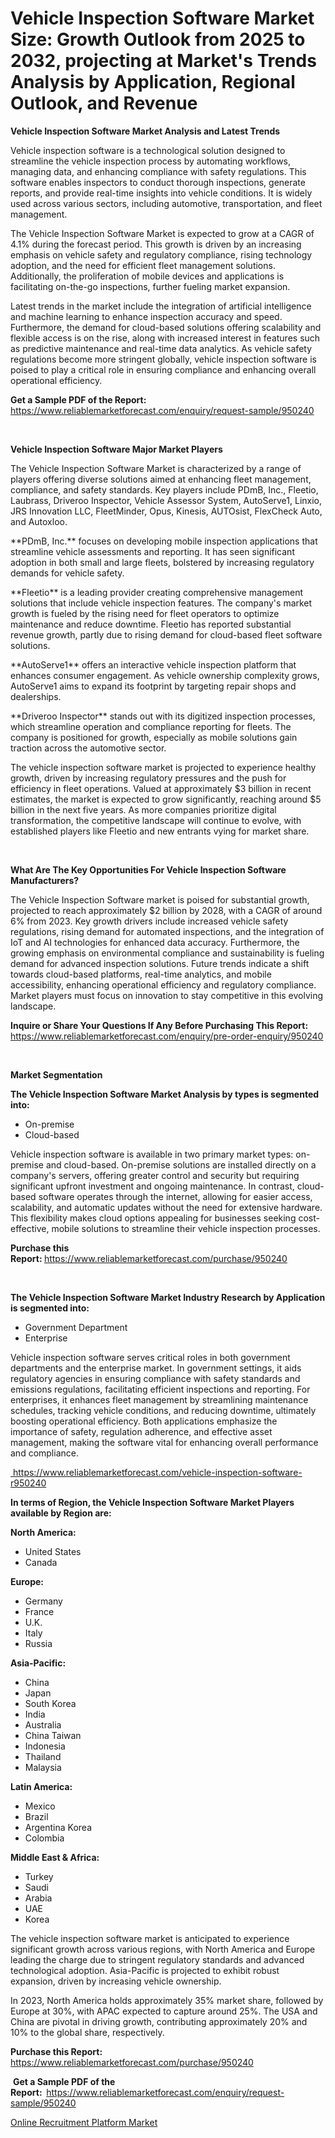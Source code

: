 <p><h1>Vehicle Inspection Software Market Size: Growth Outlook from 2025 to 2032, projecting at Market's Trends Analysis by Application, Regional Outlook, and Revenue</h1></p><p><strong>Vehicle Inspection Software Market Analysis and Latest Trends</strong></p>
<p><p>Vehicle inspection software is a technological solution designed to streamline the vehicle inspection process by automating workflows, managing data, and enhancing compliance with safety regulations. This software enables inspectors to conduct thorough inspections, generate reports, and provide real-time insights into vehicle conditions. It is widely used across various sectors, including automotive, transportation, and fleet management.</p><p>The Vehicle Inspection Software Market is expected to grow at a CAGR of 4.1% during the forecast period. This growth is driven by an increasing emphasis on vehicle safety and regulatory compliance, rising technology adoption, and the need for efficient fleet management solutions. Additionally, the proliferation of mobile devices and applications is facilitating on-the-go inspections, further fueling market expansion.</p><p>Latest trends in the market include the integration of artificial intelligence and machine learning to enhance inspection accuracy and speed. Furthermore, the demand for cloud-based solutions offering scalability and flexible access is on the rise, along with increased interest in features such as predictive maintenance and real-time data analytics. As vehicle safety regulations become more stringent globally, vehicle inspection software is poised to play a critical role in ensuring compliance and enhancing overall operational efficiency.</p></p>
<p><strong>Get a Sample PDF of the Report:&nbsp;</strong> <a href="https://www.reliablemarketforecast.com/enquiry/request-sample/950240?utm_campaign=2235&utm_medium=2&utm_source=Github&utm_content=ia&utm_term=07032025&utm_id=vehicle-inspection-software">https://www.reliablemarketforecast.com/enquiry/request-sample/950240</a></p>
<p>&nbsp;</p>
<p><strong>Vehicle Inspection Software Major Market Players</strong></p>
<p><p>The Vehicle Inspection Software Market is characterized by a range of players offering diverse solutions aimed at enhancing fleet management, compliance, and safety standards. Key players include PDmB, Inc., Fleetio, Laubrass, Driveroo Inspector, Vehicle Assessor System, AutoServe1, Linxio, JRS Innovation LLC, FleetMinder, Opus, Kinesis, AUTOsist, FlexCheck Auto, and Autoxloo.</p><p>**PDmB, Inc.** focuses on developing mobile inspection applications that streamline vehicle assessments and reporting. It has seen significant adoption in both small and large fleets, bolstered by increasing regulatory demands for vehicle safety.</p><p>**Fleetio** is a leading provider creating comprehensive management solutions that include vehicle inspection features. The company's market growth is fueled by the rising need for fleet operators to optimize maintenance and reduce downtime. Fleetio has reported substantial revenue growth, partly due to rising demand for cloud-based fleet software solutions.</p><p>**AutoServe1** offers an interactive vehicle inspection platform that enhances consumer engagement. As vehicle ownership complexity grows, AutoServe1 aims to expand its footprint by targeting repair shops and dealerships.</p><p>**Driveroo Inspector** stands out with its digitized inspection processes, which streamline operation and compliance reporting for fleets. The company is positioned for growth, especially as mobile solutions gain traction across the automotive sector.</p><p>The vehicle inspection software market is projected to experience healthy growth, driven by increasing regulatory pressures and the push for efficiency in fleet operations. Valued at approximately $3 billion in recent estimates, the market is expected to grow significantly, reaching around $5 billion in the next five years. As more companies prioritize digital transformation, the competitive landscape will continue to evolve, with established players like Fleetio and new entrants vying for market share.</p></p>
<p>&nbsp;</p>
<p><strong>What Are The Key Opportunities For Vehicle Inspection Software Manufacturers?</strong></p>
<p><p>The Vehicle Inspection Software market is poised for substantial growth, projected to reach approximately $2 billion by 2028, with a CAGR of around 6% from 2023. Key growth drivers include increased vehicle safety regulations, rising demand for automated inspections, and the integration of IoT and AI technologies for enhanced data accuracy. Furthermore, the growing emphasis on environmental compliance and sustainability is fueling demand for advanced inspection solutions. Future trends indicate a shift towards cloud-based platforms, real-time analytics, and mobile accessibility, enhancing operational efficiency and regulatory compliance. Market players must focus on innovation to stay competitive in this evolving landscape.</p></p>
<p><strong>Inquire or Share Your Questions If Any Before Purchasing This Report:</strong> <a href="https://www.reliablemarketforecast.com/enquiry/pre-order-enquiry/950240?utm_campaign=2235&utm_medium=2&utm_source=Github&utm_content=ia&utm_term=07032025&utm_id=vehicle-inspection-software">https://www.reliablemarketforecast.com/enquiry/pre-order-enquiry/950240</a></p>
<p>&nbsp;</p>
<p><strong>Market Segmentation</strong></p>
<p><strong>The Vehicle Inspection Software Market Analysis by types is segmented into:</strong></p>
<p><ul><li>On-premise</li><li>Cloud-based</li></ul></p>
<p><p>Vehicle inspection software is available in two primary market types: on-premise and cloud-based. On-premise solutions are installed directly on a company's servers, offering greater control and security but requiring significant upfront investment and ongoing maintenance. In contrast, cloud-based software operates through the internet, allowing for easier access, scalability, and automatic updates without the need for extensive hardware. This flexibility makes cloud options appealing for businesses seeking cost-effective, mobile solutions to streamline their vehicle inspection processes.</p></p>
<p><strong>Purchase this Report:&nbsp;</strong><a href="https://www.reliablemarketforecast.com/purchase/950240?utm_campaign=2235&utm_medium=2&utm_source=Github&utm_content=ia&utm_term=07032025&utm_id=vehicle-inspection-software">https://www.reliablemarketforecast.com/purchase/950240</a></p>
<p>&nbsp;</p>
<p><strong>The Vehicle Inspection Software Market Industry Research by Application is segmented into:</strong></p>
<p><ul><li>Government Department</li><li>Enterprise</li></ul></p>
<p><p>Vehicle inspection software serves critical roles in both government departments and the enterprise market. In government settings, it aids regulatory agencies in ensuring compliance with safety standards and emissions regulations, facilitating efficient inspections and reporting. For enterprises, it enhances fleet management by streamlining maintenance schedules, tracking vehicle conditions, and reducing downtime, ultimately boosting operational efficiency. Both applications emphasize the importance of safety, regulation adherence, and effective asset management, making the software vital for enhancing overall performance and compliance.</p></p>
<p><a href="https://www.reliablemarketforecast.com/vehicle-inspection-software-r950240?utm_campaign=2235&utm_medium=2&utm_source=Github&utm_content=ia&utm_term=07032025&utm_id=vehicle-inspection-software">&nbsp;https://www.reliablemarketforecast.com/vehicle-inspection-software-r950240</a></p>
<p><strong>In terms of Region, the Vehicle Inspection Software Market Players available by Region are:</strong></p>
<p>
    <p> <strong> North America: </strong>
        <ul>
            <li>United States</li>
            <li>Canada</li>
        </ul>
        </p> 
    <p> <strong> Europe: </strong>
        <ul>
            <li>Germany</li>
            <li>France</li>
            <li>U.K.</li>
            <li>Italy</li>
            <li>Russia</li>
        </ul>
        </p> 
    <p> <strong> Asia-Pacific: </strong>
        <ul>
            <li>China</li>
            <li>Japan</li>
            <li>South Korea</li>
            <li>India</li>
            <li>Australia</li>
            <li>China Taiwan</li>
            <li>Indonesia</li>
            <li>Thailand</li>
            <li>Malaysia</li>
        </ul>
        </p> 
    <p> <strong> Latin America: </strong>
        <ul>
            <li>Mexico</li>
            <li>Brazil</li>
            <li>Argentina Korea</li>
            <li>Colombia</li>
        </ul>
        </p> 
    <p> <strong> Middle East & Africa: </strong>
        <ul>
            <li>Turkey</li>
            <li>Saudi</li>
            <li>Arabia</li>
            <li>UAE</li>
            <li>Korea</li>
        </ul>
    </p>
    </p>
<p><p>The vehicle inspection software market is anticipated to experience significant growth across various regions, with North America and Europe leading the charge due to stringent regulatory standards and advanced technological adoption. Asia-Pacific is projected to exhibit robust expansion, driven by increasing vehicle ownership. </p><p>In 2023, North America holds approximately 35% market share, followed by Europe at 30%, with APAC expected to capture around 25%. The USA and China are pivotal in driving growth, contributing approximately 20% and 10% to the global share, respectively.</p></p>
<p><strong>Purchase this Report: </strong><a href="https://www.reliablemarketforecast.com/purchase/950240?utm_campaign=2235&utm_medium=2&utm_source=Github&utm_content=ia&utm_term=07032025&utm_id=vehicle-inspection-software">https://www.reliablemarketforecast.com/purchase/950240</a></p>
<p>&nbsp;<strong>Get a Sample PDF of the Report:&nbsp;&nbsp;</strong><a href="https://www.reliablemarketforecast.com/enquiry/request-sample/950240?utm_campaign=2235&utm_medium=2&utm_source=Github&utm_content=ia&utm_term=07032025&utm_id=vehicle-inspection-software">https://www.reliablemarketforecast.com/enquiry/request-sample/950240</a></p>
<p><strong></strong></p>
<p><p><a href="https://github.com/AshrafKhan865/Market-Research-Report-List-1/blob/main/online-recruitment-platform-market.md?utm_campaign=2235&utm_medium=2&utm_source=Github&utm_content=ia&utm_term=07032025&utm_id=vehicle-inspection-software">Online Recruitment Platform Market</a></p></p>